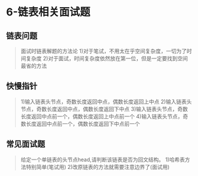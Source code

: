 # 6-链表相关面试题

## 链表问题
>面试时链表解题的方法论
1)对于笔试，不用太在乎空间复杂度，一切为了时间复杂度
2)对于面试，时间复杂度依然放在第一位，但是一定要找到空间最省的方法

## 快慢指针
>1)输入链表头节点，奇数长度返回中点，偶数长度返回上中点
2)输入链表头节点，奇数长度返回中点，偶数长度返回下中点
3)输入链表头节点，奇数长度返回中点前一个，偶数长度返回上中点前一个
4)输入链表头节点，奇数长度返回中点前一个，偶数长度返回下中点前一个

## 常见面试题
>给定一个单链表的头节点head,请判断该链表是否为回文结构。
1)哈希表方法特别简单(笔试用)
2)改原链表的方法就需要注意边界了(面试用)